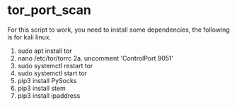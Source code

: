 # tor_port_scan

For this script to work, you need to install some dependencies, the following is for kali linux.
  1. sudo apt install tor
  2. nano /etc/tor/torrc
       2a. uncomment 'ControlPort 9051'
  3. sudo systemctl restart tor
  4. sudo systemctl start tor
  5. pip3 install PySocks
  6. pip3 install stem
  7. pip3 install ipaddress

